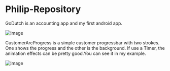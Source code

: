 Philip-Repository
=================

GoDutch is an accounting app and my first android app.

![image](https://raw.githubusercontent.com/YangPhilip/Philip-Repository/master/raw/master/images-folder/GoDutchDashboard.jpg)


CustomerArcProgress is a simple customer progressbar with two strokes. One shows the progress and the other is the background. If use a Timer, the animation effects can be pretty good.You can see it in my example.

![image](https://raw.githubusercontent.com/YangPhilip/Philip-Repository/master/raw/master/images-folder/PhilipArcProgressExample.jpg)